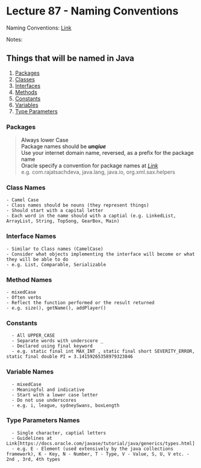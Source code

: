 # Lecture 87 - Naming Conventions 

Naming Conventions: [Link](https://docs.oracle.com/javase/tutorial/java/nutsandbolts/variables.html#naming)<br />

Notes: <br />

## Things that will be named in Java
1. [Packages](#packages)
2. [Classes](#classes)
3. [Interfaces](#interfaces)
4. [Methods](#methods)
5. [Constants](#constants)
6. [Variables](#variables)
7. [Type Parameters](#typeparameters)

### Packages <a name="packages">
> Always lower Case <br />
> Package names should be ***unqiue*** <br />
> Use your internet domain name, reversed, as a prefix for the package name <br />
> Oracle specify a convention for package names at [*Link*](https://docs.oracle.com/javase/specs/jls/se6/html/packages.html#7.7) <br />
> e.g. com.rajatsachdeva, java.lang, java.io, org.xml.sax.helpers <br />

### Class Names <a name="classes">
	- Camel Case
	- Class names should be nouns (they represent things)
	- Should start with a capital letter
	- Each word in the name should with a captial (e.g. LinkedList, ArrayList, String, TopSong, GearBox, Main)

### Interface Names <a name="interfaces">
	- Similar to Class names (CamelCase)
	- Consider what objects implementing the interface will become or what they will be able to do
	- e.g. List, Comparable, Serializable

### Method Names <a name="methods">
	- mixedCase
	- Often verbs
	- Reflect the function performed or the result returned
	- e.g. size(), getName(), addPlayer()

### Constants <a name="constants">
      - All UPPER_CASE
      - Separate words with underscore _
      - Declared using final keyword
      - e.g. static final int MAX_INT , static final short SEVERITY_ERROR, static final double PI = 3.14159265358979323846

### Variable Names <a name="variables">
      - mixedCase
      - Meaningful and indicative
      - Start with a lower case letter
      - Do not use underscores
      - e.g. i, league, sydneySwans, boxLength
  
### Type Parameters Names <a name="typeparameters">
      - Single character, captial letters
      - Guidelines at Link[https://docs.oracle.com/javase/tutorial/java/generics/types.html]
      - e.g. E - Element (used extensively by the java collections framework), K - Key, N - Number, T - Type, V - Value, S, U, V etc. - 2nd , 3rd, 4th types
      
